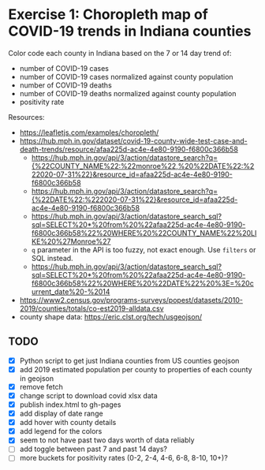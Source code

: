 # Exercise 1: Choropleth map of COVID-19 trends in Indiana counties

Color code each county in Indiana based on the 7 or 14 day trend of:

- number of COVID-19 cases
- number of COVID-19 cases normalized against county population
- number of COVID-19 deaths
- number of COVID-19 deaths normalized against county population
- positivity rate

Resources:

- https://leafletjs.com/examples/choropleth/
- https://hub.mph.in.gov/dataset/covid-19-county-wide-test-case-and-death-trends/resource/afaa225d-ac4e-4e80-9190-f6800c366b58
  - https://hub.mph.in.gov/api/3/action/datastore_search?q={%22COUNTY_NAME%22:%22monroe%22,%20%22DATE%22:%222020-07-31%22}&resource_id=afaa225d-ac4e-4e80-9190-f6800c366b58
  - https://hub.mph.in.gov/api/3/action/datastore_search?q={%22DATE%22:%222020-07-31%22}&resource_id=afaa225d-ac4e-4e80-9190-f6800c366b58
  - https://hub.mph.in.gov/api/3/action/datastore_search_sql?sql=SELECT%20*%20from%20%22afaa225d-ac4e-4e80-9190-f6800c366b58%22%20WHERE%20%22COUNTY_NAME%22%20LIKE%20%27Monroe%27
  - `q` parameter in the API is too fuzzy, not exact enough. Use `filters` or SQL instead.
  - https://hub.mph.in.gov/api/3/action/datastore_search_sql?sql=SELECT%20*%20from%20%22afaa225d-ac4e-4e80-9190-f6800c366b58%22%20WHERE%20%22DATE%22%20%3E=%20current_date%20-%2014
- https://www2.census.gov/programs-surveys/popest/datasets/2010-2019/counties/totals/co-est2019-alldata.csv
- county shape data: https://eric.clst.org/tech/usgeojson/

## TODO

- [x] Python script to get just Indiana counties from US counties geojson
- [x] add 2019 estimated population per county to properties of each county in
      geojson
- [x] remove fetch
- [x] change script to download covid xlsx data
- [x] publish index.html to gh-pages
- [x] add display of date range
- [x] add hover with county details
- [x] add legend for the colors
- [x] seem to not have past two days worth of data reliably
- [ ] add toggle between past 7 and past 14 days?
- [ ] more buckets for positivity rates (0-2, 2-4, 4-6, 6-8, 8-10, 10+)?
